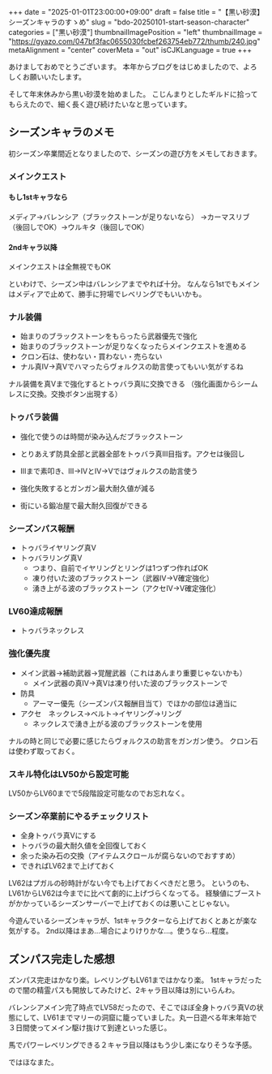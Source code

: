+++
date = "2025-01-01T23:00:00+09:00"
draft = false
title = "【黒い砂漠】シーズンキャラのすゝめ"
slug = "bdo-20250101-start-season-character"
categories = ["黒い砂漠"]
thumbnailImagePosition = "left"
thumbnailImage = "https://gyazo.com/047bf3fac0655030fcbef263754eb772/thumb/240.jpg"
metaAlignment = "center"
coverMeta = "out"
isCJKLanguage = true
+++

あけましておめでとうございます。
本年からブログをはじめましたので、よろしくお願いいたします。

そして年末休みから黒い砂漠を始めました。
こじんまりとしたギルドに拾ってもらえたので、細く長く遊び続けたいなと思っています。


## シーズンキャラのメモ

初シーズン卒業間近となりましたので、シーズンの遊び方をメモしておきます。


### メインクエスト
#### もし1stキャラなら
メディア→バレンシア（ブラックストーンが足りないなら）
→カーマスリブ（後回しでOK）→ウルキタ（後回しでOK）

#### 2ndキャラ以降
メインクエストは全無視でもOK

といわけで、シーズン中はバレンシアまでやれば十分。
なんなら1stでもメインはメディアで止めて、勝手に狩場でレベリングでもいいかも。



### ナル装備

- 始まりのブラックストーンをもらったら武器優先で強化
- 始まりのブラックストーンが足りなくなったらメインクエストを進める
- クロン石は、使わない・買わない・売らない
- ナル真IV→真Vでハマったらヴォルクスの助言使ってもいい気がするね

ナル装備を真Vまで強化するとトゥバラ真Iに交換できる
（強化画面からシームレスに交換。交換ボタン出現する）


### トゥバラ装備
- 強化で使うのは時間が染み込んだブラックストーン
- とりあえず防具全部と武器全部をトゥバラ真III目指す。アクセは後回し
- IIIまで素叩き、III→IVとIV→Vではヴォルクスの助言使う

- 強化失敗するとガンガン最大耐久値が減る
- 街にいる鍛冶屋で最大耐久回復ができる


### シーズンパス報酬
- トゥバライヤリング真V
- トゥバラリング真V
    - つまり、自前でイヤリングとリングは1つずつ作ればOK
    - 凍り付いた波のブラックストーン（武器IV→V確定強化）
    - 湧き上がる波のブラックストーン（アクセIV→V確定強化）

### LV60達成報酬
- トゥバラネックレス

### 強化優先度
- メイン武器→補助武器→覚醒武器（これはあんまり重要じゃないかも）
    - メイン武器の真IV→真Vは凍り付いた波のブラックストーンで
- 防具
    - アーマー優先（シーズンパス報酬目当て）でほかの部位は適当に
- アクセ　ネックレス→ベルト→イヤリング→リング
    - ネックレスで湧き上がる波のブラックストーンを使用

ナルの時と同じで必要に感じたらヴォルクスの助言をガンガン使う。
クロン石は使わず取っておく。


### スキル特化はLV50から設定可能
LV50からLV60までで5段階設定可能なのでお忘れなく。


### シーズン卒業前にやるチェックリスト
- 全身トゥバラ真Vにする
- トゥバラの最大耐久値を全回復しておく
- 余った染み石の交換（アイテムスクロールが腐らないのでおすすめ）
- できればLV62まで上げておく

LV62はプガルの砂時計がない今でも上げておくべきだと思う。
というのも、LV61からLV62は今までに比べて劇的に上げづらくなってる。
経験値にブーストがかかっているシーズンサーバーで上げておくのは悪いことじゃない。

今遊んでいるシーズンキャラが、1stキャラクターなら上げておくとあとが楽な気がする。
2nd以降はまあ…場合によりけりかな…。使うなら…程度。


## ズンパス完走した感想
ズンパス完走はかなり楽。レベリングもLV61まではかなり楽。 
1stキャラだったので闇の精霊パスも開放してみたけど、2キャラ目以降は別にいらんわ。

バレンシアメイン完了時点でLV58だったので、そこでほぼ全身トゥバラ真Vの状態にして、LV61までマリーの洞窟に籠っていました。丸一日遊べる年末年始で３日間使ってメイン駆け抜けて到達といった感じ。

馬でパワーレベリングできる２キャラ目以降はもう少し楽になりそうな予感。

ではほなまた。